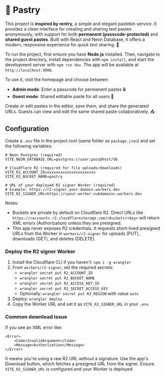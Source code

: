 # 📝 Pastry

This project is **inspired by rentry**, a simple and elegant pastebin service. It provides a clean interface for creating and sharing text pastes anonymously, with support for both **permanent (passcode-protected)** and **shared guest pastes**. Built with React and Neon Database, it offers a modern, responsive experience for quick text sharing. 🚀

To run the project, first ensure you have **Node.js** installed. Then, navigate to the project directory, install dependencies with `npm install`, and start the development server with `npm run dev`. The app will be available at `http://localhost:3000`.

To use it, visit the homepage and choose between:
- **Admin mode**: Enter a passcode for permanent pastes 🔒
- **Guest mode**: Shared editable paste for all users 👥

Create or edit pastes in the editor, save them, and share the generated URLs. Guests can view and edit the same shared paste collaboratively. 📤

## Configuration

Create a `.env` file in the project root (same folder as `package.json`) and set the following variables:

```
# Neon Postgres (required)
VITE_NEON_DATABASE_URL=postgres://user:pass@host/db

# Cloudflare R2 (required for file uploads/downloads)
VITE_R2_ACCOUNT_ID=xxxxxxxxxxxxxxxxxxxxxx
VITE_R2_BUCKET_NAME=pastry

# URL of your deployed R2 signer Worker (required)
# Example: https://r2-signer.your-domain.workers.dev
VITE_R2_SIGNER_URL=https://<your-worker-subdomain>.workers.dev
```

Notes:
- Buckets are private by default on Cloudflare R2. Direct URLs like `https://<account>.r2.cloudflarestorage.com/<bucket>/<key>` will return XML errors (Authorization) unless they are presigned.
- This app never exposes R2 credentials. It requests short-lived presigned URLs from the Worker in `workers/r2-signer` for uploads (PUT), downloads (GET), and deletes (DELETE).

### Deploy the R2 signer Worker

1. Install the Cloudflare CLI if you haven't: `npm i -g wrangler`
2. From `workers/r2-signer`, set the required secrets:
	 - `wrangler secret put R2_ACCOUNT_ID`
	 - `wrangler secret put R2_BUCKET_NAME`
	 - `wrangler secret put R2_ACCESS_KEY_ID`
	 - `wrangler secret put R2_SECRET_ACCESS_KEY`
	 - Optionally: `wrangler secret put R2_REGION` with value `auto`
3. Deploy: `wrangler deploy`
4. Copy the Worker URL and set it as `VITE_R2_SIGNER_URL` in your `.env`.

### Common download issue

If you see an XML error like:

```
<Error>
	<Code>InvalidArgument</Code>
	<Message>Authorization</Message>
</Error>
```

It means you're using a raw R2 URL without a signature. Use the app's Download button, which fetches a presigned URL from the signer. Ensure `VITE_R2_SIGNER_URL` is configured and your Worker is deployed.
